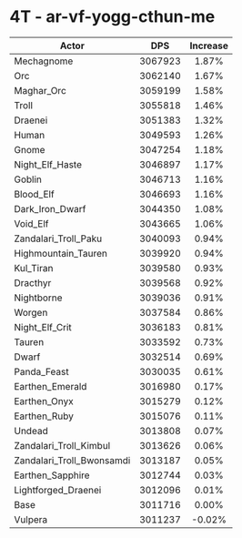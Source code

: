 # 4T - ar-vf-yogg-cthun-me
| Actor | DPS | Increase |
|---|:---:|:---:|
|Mechagnome|3067923|1.87%|
|Orc|3062140|1.67%|
|Maghar_Orc|3059199|1.58%|
|Troll|3055818|1.46%|
|Draenei|3051383|1.32%|
|Human|3049593|1.26%|
|Gnome|3047254|1.18%|
|Night_Elf_Haste|3046897|1.17%|
|Goblin|3046713|1.16%|
|Blood_Elf|3046693|1.16%|
|Dark_Iron_Dwarf|3044350|1.08%|
|Void_Elf|3043665|1.06%|
|Zandalari_Troll_Paku|3040093|0.94%|
|Highmountain_Tauren|3039920|0.94%|
|Kul_Tiran|3039580|0.93%|
|Dracthyr|3039568|0.92%|
|Nightborne|3039036|0.91%|
|Worgen|3037584|0.86%|
|Night_Elf_Crit|3036183|0.81%|
|Tauren|3033592|0.73%|
|Dwarf|3032514|0.69%|
|Panda_Feast|3030035|0.61%|
|Earthen_Emerald|3016980|0.17%|
|Earthen_Onyx|3015279|0.12%|
|Earthen_Ruby|3015076|0.11%|
|Undead|3013808|0.07%|
|Zandalari_Troll_Kimbul|3013626|0.06%|
|Zandalari_Troll_Bwonsamdi|3013187|0.05%|
|Earthen_Sapphire|3012744|0.03%|
|Lightforged_Draenei|3012096|0.01%|
|Base|3011716|0.00%|
|Vulpera|3011237|-0.02%|

